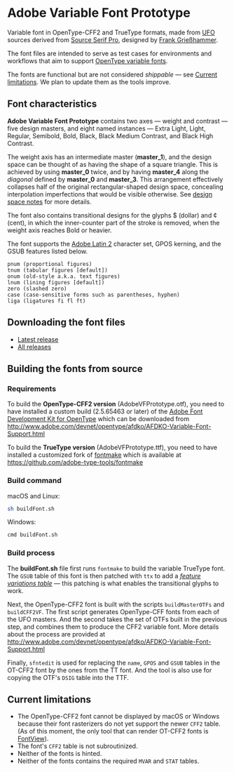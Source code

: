 # Adobe Variable Font Prototype

Variable font in OpenType-CFF2 and TrueType formats, made from [UFO] sources derived from
[Source Serif Pro], designed by [Frank Grießhammer].

The font files are intended to serve as test cases for environments and workflows that aim
to support [OpenType variable fonts].

The fonts are functional but are not considered *shippable* — see [Current limitations].
We plan to update them as the tools improve.

[UFO]: http://unifiedfontobject.org/
[Source Serif Pro]: https://github.com/adobe-fonts/source-serif-pro
[Frank Grießhammer]: https://github.com/frankrolf
[OpenType variable fonts]: https://medium.com/@tiro/introducing-opentype-variable-fonts-12ba6cd2369
[Current limitations]: #current-limitations


## Font characteristics

**Adobe Variable Font Prototype** contains two axes — weight and contrast — five design
masters, and eight named instances — Extra Light, Light, Regular, Semibold, Bold, Black,
Black Medium Contrast, and Black High Contrast.

The weight axis has an intermediate master (**master_1**), and the design space can be
thought of as having the shape of a square triangle. This is achieved by using **master_0**
twice, and by having **master_4** along the *diagonal* defined by **master_0** and
**master_3**. This arrangement effectively collapses half of the original rectangular-shaped
design space, concealing interpolation imperfections that would be visible otherwise.
See [design space notes](DesignSpaceNotes) for more details.

The font also contains transitional designs for the glyphs $ (dollar) and ¢ (cent), in
which the inner-counter part of the stroke is removed, when the weight axis reaches Bold
or heavier.

The font supports the [Adobe Latin 2] character set, GPOS kerning, and the GSUB features
listed below.

    pnum (proportional figures)
    tnum (tabular figures [default])
    onum (old-style a.k.a. text figures)
    lnum (lining figures [default])
    zero (slashed zero)
    case (case-sensitive forms such as parentheses, hyphen)
    liga (ligatures fi fl ft)

[Adobe Latin 2]: https://github.com/adobe-type-tools/adobe-latin-charsets#adobe-latin-2-adobe-western-2


## Downloading the font files

* [Latest release](../../releases/latest)
* [All releases](../../releases)


## Building the fonts from source

### Requirements

To build the **OpenType-CFF2 version** (AdobeVFPrototype.otf), you need to have installed a
custom build (2.5.65463 or later) of the [Adobe Font Development Kit for OpenType] which can
be downloaded from <http://www.adobe.com/devnet/opentype/afdko/AFDKO-Variable-Font-Support.html>

To build the **TrueType version** (AdobeVFPrototype.ttf), you need to have installed a
customized fork of [fontmake] which is available at <https://github.com/adobe-type-tools/fontmake>

[Adobe Font Development Kit for OpenType]: http://www.adobe.com/devnet/opentype/afdko.html
[fontmake]: https://github.com/googlei18n/fontmake

### Build command

macOS and Linux:

```sh
sh buildFont.sh
```

Windows:

```sh
cmd buildFont.sh
```

### Build process

The **buildFont.sh** file first runs `fontmake` to build the variable TrueType font. The
`GSUB` table of this font is then patched with `ttx` to add a *[feature variations table]*
— this patching is what enables the transitional glyphs to work.

Next, the OpenType-CFF2 font is built with the scripts `buildMasterOTFs` and `buildCFF2VF`.
The first script generates OpenType-CFF fonts from each of the UFO masters. And the
second takes the set of OTFs built in the previous step, and combines them to produce
the CFF2 variable font. More details about the process are provided at
<http://www.adobe.com/devnet/opentype/afdko/AFDKO-Variable-Font-Support.html>

Finally, `sfntedit` is used for replacing the `name`, `GPOS` and `GSUB` tables in the
OT-CFF2 font by the ones from the TT font. And the tool is also use for copying the
OTF's `DSIG` table into the TTF.

[feature variations table]: https://www.microsoft.com/typography/otspec/chapter2.htm#featvartable


## Current limitations

* The OpenType-CFF2 font cannot be displayed by macOS or Windows because their font
rasterizers do not yet support the newer `CFF2` table. (As of this moment, the only tool
that can render OT-CFF2 fonts is [FontView]).
* The font's `CFF2` table is not subroutinized.
* Neither of the fonts is hinted.
* Neither of the fonts contains the required `MVAR` and `STAT` tables.

[FontView]: https://github.com/googlei18n/fontview
